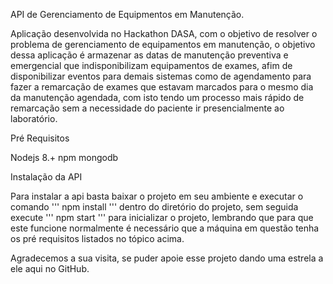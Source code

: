 API de Gerenciamento de Equipmentos em Manutenção.

Aplicação desenvolvida no Hackathon DASA, com o objetivo de resolver o problema de gerenciamento de equipamentos em manutenção, o objetivo dessa aplicação é armazenar as datas de manutenção preventiva e emergencial que indisponibilizam equipamentos de exames, afim de disponibilizar eventos para demais sistemas como de agendamento para fazer a remarcação de exames que estavam marcados para o mesmo dia da manutenção agendada, com isto tendo um processo mais rápido de remarcação sem a necessidade do paciente ir presencialmente ao laboratório.

Pré Requisitos

Nodejs 8.+
npm
mongodb


Instalação da API

Para instalar a api basta baixar o projeto em seu ambiente e executar o comando ''' npm install ''' dentro do diretório do projeto, sem seguida execute ''' npm start ''' para inicializar o projeto, lembrando que para que este funcione normalmente é necessário que a máquina em questão tenha os pré requisitos listados no tópico acima. 

Agradecemos a sua visita, se puder apoie esse projeto dando uma estrela a ele aqui no GitHub.